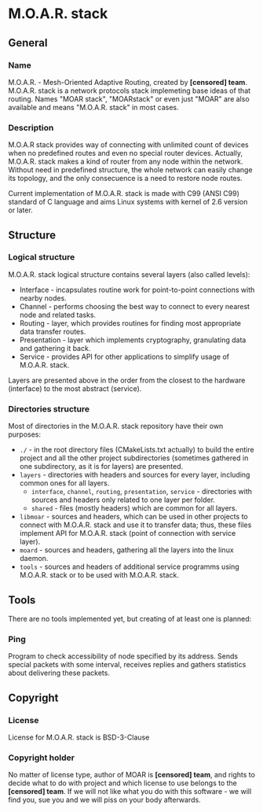 # M.O.A.R. stack #

## General ##

### Name ###

M.O.A.R. - Mesh-Oriented Adaptive Routing, created by **\[censored\] team**. M.O.A.R. stack is a network protocols stack implemeting base ideas of that routing. Names "MOAR stack", "MOARstack" or even just "MOAR" are also available and means "M.O.A.R. stack" in most cases. 

### Description ###

M.O.A.R stack provides way of connecting with unlimited count of devices when no predefined routes and even no special router devices. Actually, M.O.A.R. stack makes a kind of router from any node within the network. Without need in predefined structure, the whole network can easily change its topology, and the only consecuence is a need to restore node routes.

Current implementation of M.O.A.R. stack is made with C99 (ANSI C99) standard of C language and aims Linux systems with kernel of 2.6 version or later.

## Structure ##

### Logical structure ###

M.O.A.R. stack logical structure contains several layers (also called levels):

* Interface - incapsulates routine work for point-to-point connections with nearby nodes.
* Channel - performs choosing the best way to connect to every nearest node and related tasks.
* Routing - layer, which provides routines for finding most appropriate data transfer routes.
* Presentation - layer which implements cryptography, granulating data and gathering it back.
* Service - provides API for other applications to simplify usage of M.O.A.R. stack.

Layers are presented above in the order from the closest to the hardware (interface) to the most abstract (service).

### Directories structure ###

Most of directories in the M.O.A.R. stack repository have their own purposes:

* `./` - in the root directory files (CMakeLists.txt actually) to build the entire project and all the other project subdirectories (sometimes gathered in one subdirectory, as it is for layers) are presented.
* `layers` - directories with headers and sources for every layer, including common ones for all layers.
    * `interface`, `channel`, `routing`, `presentation`, `service` - directories with sources and headers only related to one layer per folder.
    * `shared` - files (mostly headers) which are common for all layers.
* `libmoar` - sources and headers, which can be used in other projects to connect with M.O.A.R. stack and use it to transfer data; thus, these files implement API for M.O.A.R. stack (point of connection with service layer).
* `moard` - sources and headers, gathering all the layers into the linux daemon.
* `tools` - sources and headers of additional service programms using M.O.A.R. stack or to be used with M.O.A.R. stack.

## Tools ##

There are no tools implemented yet, but creating of at least one is planned:

### Ping ###

Program to check accessibility of node specified by its address. Sends special packets with some interval, receives replies and gathers statistics about delivering these packets.

## Copyright ##

### License ###

License for M.O.A.R. stack is BSD-3-Clause

### Copyright holder ###

No matter of license type, author of MOAR is **\[censored\] team**, and rights to decide what to do with project and which license to use belongs to the **\[censored\] team**.
If we will not like what you do with this software - we will find you, sue you and we will piss on your body afterwards.